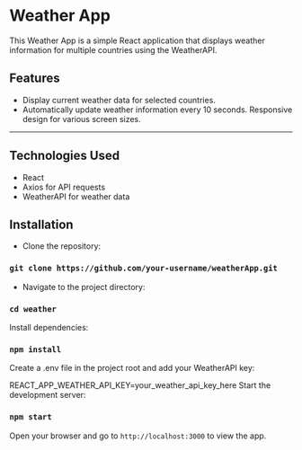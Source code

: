 # Weather App

This Weather App is a simple React application that displays weather information for multiple countries using the WeatherAPI.


## Features

- Display current weather data for selected countries.
- Automatically update weather information every 10 seconds.
Responsive design for various screen sizes.
---
## Technologies Used
- React
- Axios for API requests
- WeatherAPI for weather data

## Installation
- Clone the repository:
### `git clone https://github.com/your-username/weatherApp.git`

- Navigate to the project directory:

### `cd weather`
Install dependencies:

### `npm install`

Create a .env file in the project root and add your WeatherAPI key:


REACT_APP_WEATHER_API_KEY=your_weather_api_key_here
Start the development server:

### `npm start`
Open your browser and go to `http://localhost:3000` to view the app.
